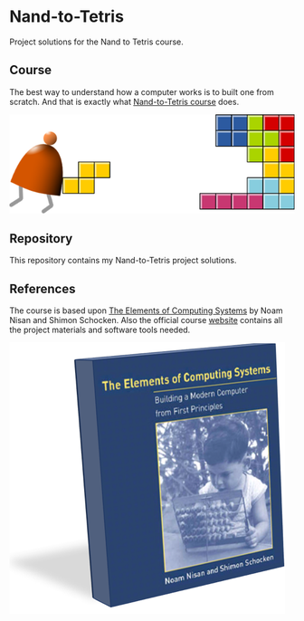 # Nand-to-Tetris
Project solutions for the Nand to Tetris course.

## Course

The best way to understand how a computer works is to built one from scratch. And that is exactly what [Nand-to-Tetris course](https://www.nand2tetris.org) does.

![Course Logo](assets/images/Logo.png)

## Repository

This repository contains my Nand-to-Tetris project solutions.

## References

The course is based upon [The Elements of Computing Systems](https://www.amazon.com/Elements-Computing-Systems-Building-Principles/dp/0262640686/) by Noam Nisan and Shimon Schocken. Also the official course [website](https://www.nand2tetris.org) contains all the project materials and software tools needed. 

![Book Cover](assets/images/Book.png)
